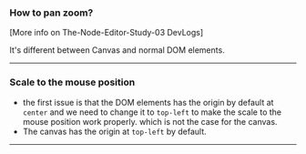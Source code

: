 ### How to pan zoom?

[More info on The-Node-Editor-Study-03 DevLogs]

It's different between Canvas and normal DOM elements.

----

### Scale to the mouse position

- the first issue is that the DOM elements has the origin by default at `center` and we need to change it to `top-left`
  to make the scale to the mouse position work properly. which is not the case for the canvas.
- The canvas has the origin at `top-left` by default.

---

